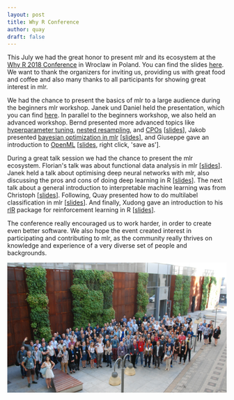 ```yaml
---
layout: post
title: Why R Conference
author: quay
draft: false 
---
```


This July we had the great honor to present mlr and its ecosystem at the [Why R 2018 Conference](http://whyr2018.pl/) in Wroclaw in Poland.
You can find the slides [here](https://github.com/mlr-org/mlr-outreach).
We want to thank the organizers for inviting us, providing us with great food and coffee and also many thanks to all participants for showing great interest in mlr.

<!--more-->
We had the chance to present the basics of mlr to a large audience during the beginners mlr workshop. Janek und Daniel held the presentation, which you can find [here](https://github.com/mlr-org/mlr-outreach/blob/master/2018_07_wroclaw/whyr_beginner_workshop_mlr.pdf).
In parallel to the beginners workshop, we also held an advanced workshop. Bernd presented more advanced topics like [hyperparameter tuning](http://mlr-org.github.io/mlr/articles/tutorial/devel/tune.html), [nested resampling](http://mlr-org.github.io/mlr/articles/tutorial/devel/nested_resampling.html), and [CPOs](https://github.com/mlr-org/mlrCPO) [[slides](https://github.com/mlr-org/mlr-outreach/blob/master/2018_07_wroclaw/mlr_adv1.pdf)], Jakob presented [bayesian optimization in mlr](https://github.com/mlr-org/mlrMBO) [[slides](https://github.com/mlr-org/mlr-outreach/blob/master/2018_07_wroclaw/mlrMBO_tutorial.pdf)], and Giuseppe gave an introduction to [OpenML](https://www.openml.org/) [[slides](https://github.com/mlr-org/mlr-outreach/raw/master/2018_07_wroclaw/whyR2018_openml_tutorial/slides_tutorial.html), right click, 'save as']. 

During a great talk session we had the chance to present the mlr ecosystem.
Florian's talk was about functional data analysis in mlr [[slides](https://github.com/mlr-org/mlr-outreach/blob/master/2018_07_wroclaw/mlr_functional_data.pdf)].
Janek held a talk about optimising deep neural networks with mlr, also discussing the pros and cons of doing deep learning in R [[slides](https://github.com/mlr-org/mlr-outreach/blob/master/2018_07_wroclaw/deeplearning_in_mlr.html/)].
The next talk about a general introduction to interpretable machine learning was from Christoph [[slides](https://github.com/mlr-org/mlr-outreach/blob/master/2018_07_wroclaw/mlr_iml.pdf)].
Following, Quay presented how to do multilabel classification in mlr [[slides](https://github.com/mlr-org/mlr-outreach/blob/master/2018_07_wroclaw/mlr_multilabel.pdf)].
And finally, Xudong gave an introduction to his [rlR](https://github.com/smilesun/rlR) package for reinforcement learning in R [[slides](https://github.com/mlr-org/mlr-outreach/blob/master/2018_07_wroclaw/rlR_wroclaw.pdf)].

The conference really encouraged us to work harder, in order to create even better software.
We also hope the event created interest in participating and contributing to mlr, as the community really thrives on knowledge and experience of a very diverse set of people and backgrounds. 

![](../images/2018-07-05-whyr-conference/pic.jpg)



